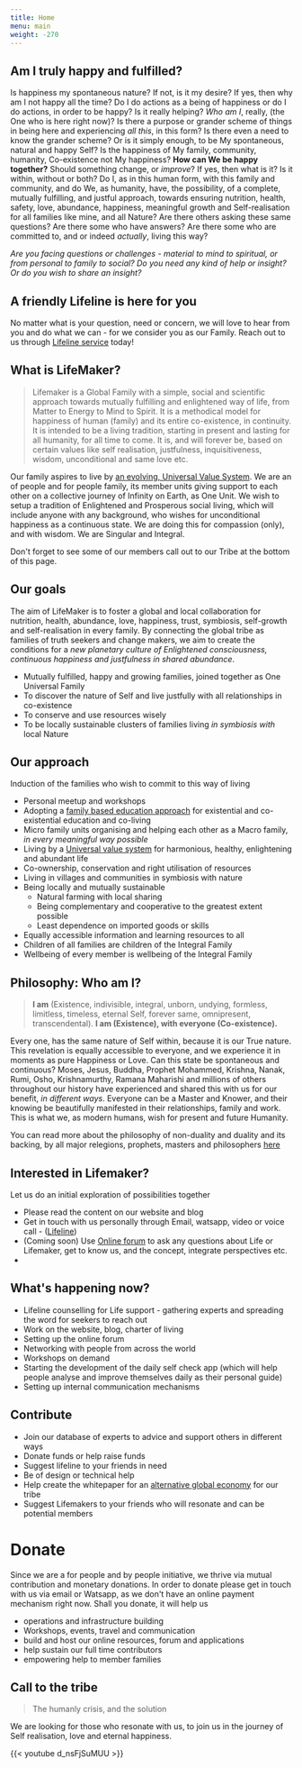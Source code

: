 ```yaml
---
title: Home
menu: main
weight: -270
---
```


## Am I truly happy and fulfilled? 
Is happiness my spontaneous nature? If not, is it my desire? If yes, then why am I not happy all the time? Do I do actions as a being of happiness or do I do actions, in order to be happy? Is it really helping? *Who am I*, really, (the One who is here right now)? Is there a purpose or grander scheme of things in being here and experiencing *all this*, in this form? Is there even a need to know the grander scheme? Or is it simply enough, to be My spontaneous, natural and happy Self? Is the happiness of My family, community, humanity, Co-existence not My happiness? **How can We be happy together?** Should something change, or *improve*? If yes, then what is it? Is it within, without or both? Do I, as in this human form, with this family and community, and do We, as humanity, have, the possibility, of a complete, mutually fulfilling, and justful approach, towards ensuring nutrition, health, safety, love, abundance, happiness, meaningful growth and Self-realisation for all families like mine, and all Nature? Are there others asking these same questions? Are there some who have answers? Are there some who are committed to, and or indeed *actually*, living this way? 

*Are you facing questions or challenges - material to mind to spiritual, or from personal to family to social? Do you need any kind of help or insight? Or do you wish to share an insight?*

## A friendly Lifeline is here for you 

No matter what is your question, need or concern, we will love to hear from you and do what we can - for we consider you as our Family. Reach out to us through [Lifeline service](/lifeline) today! 

## What is LifeMaker?

> Lifemaker is a Global Family with a simple, social and scientific approach towards mutually fulfilling and enlightened way of life, from Matter to Energy to Mind to Spirit. It is a methodical model for happiness of human (family) and its entire co-existence, in continuity. It is intended to be a living tradition, starting in present and lasting for all humanity, for all time to come. It is, and will forever be, based on certain values like self realisation, justfulness, inquisitiveness, wisdom, unconditional and same love etc. 

Our family aspires to live by [an evolving, Universal Value System](https://docs.google.com/document/d/18AtEj2GhpBe9REYUvQ999nMklHZq1RohGEOhM0OhqQ0). We are an of people and for people family, its member units giving support to each other on a collective journey of Infinity on Earth, as One Unit. We wish to setup a tradition of Enlightened and Prosperous social living, which will include anyone with any background, who wishes for unconditional happiness as a continuous state. We are doing this for compassion (only), and with wisdom. We are Singular and Integral.

Don't forget to see some of our members call out to our Tribe at the bottom of this page.

## Our goals

The aim of LifeMaker is to foster a global and local collaboration for nutrition, health, abundance, love, happiness, trust, symbiosis, self-growth and self-realisation in every family. By connecting the global tribe as families of truth seekers and change makers, we aim to create the conditions for a *new planetary culture of Enlightened consciousness, continuous happiness and justfulness in shared abundance*.

- Mutually fulfilled, happy and growing families, joined together as One Universal Family
- To discover the nature of Self and live justfully with all relationships in co-existence
- To conserve and use resources wisely
- To be locally sustainable clusters of families living *in symbiosis with* local Nature

## Our approach

 Induction of the families who wish to commit to this way of living 
  - Personal meetup and workshops
- Adopting a [family based education approach](/model) for existential and co-existential education and co-living 
- Micro family units organising and helping each other as a Macro family, *in every meaningful way possible*
- Living by a [Universal value system](/values) for harmonious, healthy, enlightening and abundant life
- Co-ownership, conservation and right utilisation of resources
- Living in villages and communities in symbiosis with nature
- Being locally and mutually sustainable
  - Natural farming with local sharing
  - Being complementary and cooperative to the greatest extent possible
  - Least dependence on imported goods or skills
- Equally accessible information and learning resources to all
- Children of all families are children of the Integral Family
- Wellbeing of every member is wellbeing of the Integral Family

## Philosophy: Who am I?

> **I am** (Existence, indivisible, integral, unborn, undying, formless, limitless, timeless, eternal Self, forever same, omnipresent, transcendental). **I am (Existence), with everyone (Co-existence).** 

Every one, has the same nature of Self within, because it is our True nature. This revelation is equally accessible to everyone, and we experience it in moments as pure Happiness or Love. Can this state be spontaneous and continuous? Moses, Jesus, Buddha, Prophet Mohammed, Krishna, Nanak, Rumi, Osho, Krishnamurthy, Ramana Maharishi and millions of others throughout our history have experienced and shared this with us for our benefit, *in different ways*. Everyone can be a Master and Knower, and their knowing be beautifully manifested in their relationships, family and work. This is what we, as modern humans, wish for present and future Humanity.

You can read more about the philosophy of non-duality and duality and its backing, by all major relegions, prophets, masters and philosophers [here](/philosophy)

## Interested in Lifemaker?
Let us do an initial exploration of possibilities together

  - Please read the content on our website and blog
  - Get in touch with us personally through Email, watsapp, video or voice call - ([Lifeline](/lifeline))
  - (Coming soon) Use [Online forum](/forum) to ask any questions about Life or Lifemaker, get to know us, and the concept, integrate perspectives etc. 
-

## What's happening now?

* Lifeline counselling for Life support - gathering experts and spreading the word for seekers to reach out
* Work on the website, blog, charter of living
* Setting up the online forum
* Networking with people from across the world
* Workshops on demand
* Starting the development of the daily self check app (which will help people analyse and improve themselves daily as their personal guide)
* Setting up internal communication mechanisms

## Contribute
* Join our database of experts to advice and support others in different ways
* Donate funds or help raise funds
* Suggest lifeline to your friends in need
* Be of design or technical help
* Help create the whitepaper for an [alternative global economy](/economy) for our tribe
* Suggest Lifemakers to your friends who will resonate and can be potential members 

# Donate

Since we are a for people and by people initiative, we thrive via mutual contribution and monetary donations.
In order to donate please get in touch with us via email or Watsapp, as we don't have an online payment mechanism right now. 
Shall you donate, it will help us 

- operations and infrastructure building
- Workshops, events, travel and communication
- build and host our online resources, forum and applications
- help sustain our full time contributors
- empowering help to member families

## Call to the tribe

> The humanly crisis, and the solution

We are looking for those who resonate with us, to join us in the journey of Self realisation, love and eternal happiness.

{{< youtube d_nsFjSuMUU >}}
